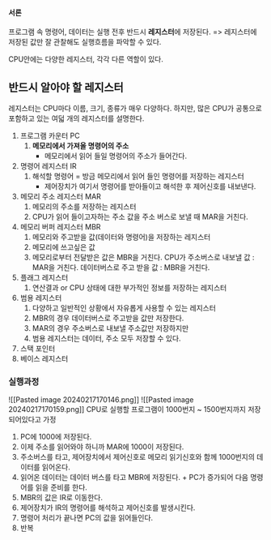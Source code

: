 #### 서론
프로그램 속 명령어, 데이터는 실행 전후 반드시 **레지스터**에 저장된다.
=> 레지스터에 저장된 값만 잘 관찰해도 실행흐름을 파악할 수 있다.

CPU안에는 다양한 레지스터, 각각 다른 역할이 있다.

## 반드시 알아야 할 레지스터
레지스터는 CPU마다 이름, 크기, 종류가 매우 다양하다.
하지만, 많은 CPU가 공통으로 포함하고 있는 여덟 개의 레지스터를 설명한다.

1. 프로그램 카운터 PC
	1. **메모리에서 가져올 명령어의 주소**
		- 메모리에서 읽어 들일 명령어의 주소가 들어간다.
2. 명령어 레지스터 IR
	1. 해석할 명령어 = 방금 메모리에서 읽어 들인 명령어를 저장하는 레지스터
		- 제어장치가 여기서 명령어를 받아들이고 해석한 후 제어신호를 내보낸다.
3. 메모리 주소 레지스터 MAR
	1. 메모리의 주소를 저장하는 레지스터
	2. CPU가 읽어 들이고자하는 주소 값을 주소 버스로 보낼 때 MAR을 거친다.
4. 메모리 버퍼 레지스터 MBR
	1. 메모리와 주고받을 값(데이터와 명령어)을 저장하는 레지스터
	2. 메모리에 쓰고싶은 값
	3. 메모리로부터 전달받은 값은 MBR을 거친다.
	CPU가 주소버스로 내보낼 값 : MAR을 거친다.
	 데이터버스로 주고 받을 값 : MBR을 거친다.
1. 플래그 레지스터 
	1. 연산결과 or CPU 상태에 대한 부가적인 정보를 저장하는 레지스터
2. 범용 레지스터
	1. 다양하고 일반적인 상황에서 자유롭게 사용할 수 있는 레지스터
	2. MBR의 경우 데이터버스로 주고받을 값만 저장한다.
	3. MAR의 경우 주소버스로 내보낼 주소값만 저장하지만
	4. 범용 레지스터는 데이터, 주소 모두 저장할 수 있다.
3. 스택 포인터
4. 베이스 레지스터

### 실행과정
![[Pasted image 20240217170146.png]]
![[Pasted image 20240217170159.png]]
CPU로 실행할 프로그램이 1000번지 ~ 1500번지까지 저장되어있다고 가정
1. PC에 1000에 저장된다.
2. 이제 주소를 읽어와야 하니까 MAR에 1000이 저장된다.
3. 주소버스를 타고, 제어장치에서 제어신호로 메모리 읽기신호와 함께 1000번지의 데이터를 읽어온다.
4. 읽어온 데이터는 데이터 버스를 타고 MBR에 저장된다. + PC가 증가되어 다음 명령어를 읽을 준비를 한다.
5. MBR의 값은 IR로 이동한다.
6. 제어장치가 IR의 명령어를 해석하고 제어신호를 발생시킨다.
7. 명령어 처리가 끝나면 PC의 값을 읽어들인다.
8. 반복


